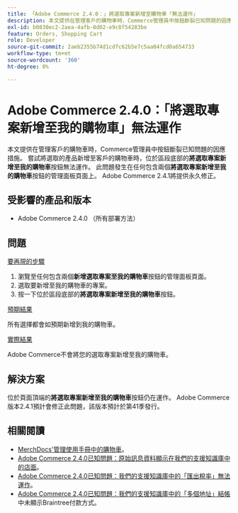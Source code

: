 ```yaml
---
title: 「Adobe Commerce 2.4.0：」將選取專案新增至購物車「無法運作」
description: 本文提供在管理客戶的購物車時，Commerce管理員中按鈕斷裂已知問題的因應措施。 嘗試將選取的產品新增至客戶的購物車時，位於區段底部的**新增選取專案至我的購物車**按鈕無法運作。 此問題會發生在包含兩個**將選取專案新增至我的購物車**按鈕的任何Admin面板頁面上。 Adobe Commerce 2.4.1將提供永久修正。
exl-id: b0830ec2-2aea-4afb-8d02-e9c8f54283be
feature: Orders, Shopping Cart
role: Developer
source-git-commit: 2aeb2355b74d1cdfc62b5e7c5aa04fcd0a654733
workflow-type: tm+mt
source-wordcount: '360'
ht-degree: 0%

---
```


# Adobe Commerce 2.4.0：「將選取專案新增至我的購物車」無法運作

本文提供在管理客戶的購物車時，Commerce管理員中按鈕斷裂已知問題的因應措施。 嘗試將選取的產品新增至客戶的購物車時，位於區段底部的&#x200B;**將選取專案新增至我的購物車**&#x200B;按鈕無法運作。 此問題發生在任何包含兩個&#x200B;**將選取專案新增至我的購物車**&#x200B;按鈕的管理面板頁面上。 Adobe Commerce 2.4.1將提供永久修正。

## 受影響的產品和版本

* Adobe Commerce 2.4.0 （所有部署方法）

## 問題

<u>要再現的步驟</u>

1. 瀏覽至任何包含兩個&#x200B;**新增選取專案至我的購物車**&#x200B;按鈕的管理面板頁面。
1. 選取要新增至我的購物車的專案。
1. 按一下位於區段底部的&#x200B;**將選取專案新增至我的購物車**&#x200B;按鈕。

<u>預期結果</u>

所有選擇都會如預期新增到我的購物車。

<u>實際結果</u>

Adobe Commerce不會將您的選取專案新增至我的購物車。

## 解決方案

位於頁面頂端的&#x200B;**將選取專案新增至我的購物車**&#x200B;按鈕仍在運作。 Adobe Commerce版本2.4.1預計會修正此問題，該版本預計於第41季發行。

## 相關閱讀

* [MerchDocs&#39;管理使用手冊中的購物車](https://experienceleague.adobe.com/en/docs/commerce-admin/stores-sales/point-of-purchase/assist/shopping-assisted-cart-manage)。
* [Adobe Commerce 2.4.0已知問題：原始訊息資料顯示在我們的支援知識庫中的店面](/help/troubleshooting/storefront/magento-2-4-0-issue-storefront-raw-message-data-display.md)。
* [Adobe Commerce 2.4.0已知問題：我們的支援知識庫中的「匯出稅率」無法運作](/help/troubleshooting/miscellaneous/magento-2-4-0-known-issue-export-tax-rates-does-not-work.md)。
* [Adobe Commerce 2.4.0已知問題：我們的支援知識庫中的「多個地址」結帳](/help/troubleshooting/payments/magento-2-4-0-braintree-not-in-multiple-addresses-checkout.md)中未顯示Braintree付款方式。
